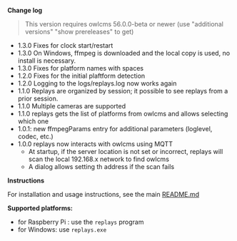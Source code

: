 **Change log**

> This version requires owlcms 56.0.0-beta or newer (use "additional versions" "show prereleases" to get)

- 1.3.0 Fixes for clock start/restart
- 1.3.0 On Windows, ffmpeg is downloaded and the local copy is used, no install is necessary.
- 1.3.0 Fixes for platform names with spaces
- 1.2.0 Fixes for the initial plaftform detection
- 1.2.0 Logging to the logs/replays.log now works again
- 1.1.0 Replays are organized by session; it possible to see replays from a prior session.
- 1.1.0 Multiple cameras are supported
- 1.1.0 replays gets the list of platforms from owlcms and allows selecting which one
- 1.0.1: new ffmpegParams entry for additional parameters (loglevel, codec, etc.)
- 1.0.0 replays now interacts with owlcms using MQTT
  - At startup, if the server location is not set or incorrect, replays will scan the local 192.168.x network to find owlcms
  - A dialog allows setting th address if the scan fails


**Instructions**

For installation and usage instructions, see the main [README.md](https://github.com/owlcms/replays/blob/main/README.md) 

**Supported platforms:**

- for Raspberry Pi : use the `replays` program
- for Windows: use `replays.exe`
